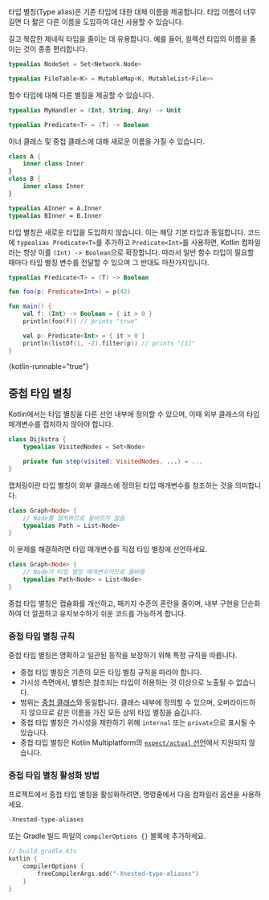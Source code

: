 [//]: # (title: 타입 별칭)

타입 별칭(Type alias)은 기존 타입에 대한 대체 이름을 제공합니다.
타입 이름이 너무 길면 더 짧은 다른 이름을 도입하여 대신 사용할 수 있습니다.

길고 복잡한 제네릭 타입을 줄이는 데 유용합니다.
예를 들어, 컬렉션 타입의 이름을 줄이는 것이 종종 편리합니다.

```kotlin
typealias NodeSet = Set<Network.Node>

typealias FileTable<K> = MutableMap<K, MutableList<File>>
```

함수 타입에 대해 다른 별칭을 제공할 수 있습니다.

```kotlin
typealias MyHandler = (Int, String, Any) -> Unit

typealias Predicate<T> = (T) -> Boolean
```

이너 클래스 및 중첩 클래스에 대해 새로운 이름을 가질 수 있습니다.

```kotlin
class A {
    inner class Inner
}
class B {
    inner class Inner
}

typealias AInner = A.Inner
typealias BInner = B.Inner
```

타입 별칭은 새로운 타입을 도입하지 않습니다.
이는 해당 기본 타입과 동일합니다.
코드에 `typealias Predicate<T>`를 추가하고 `Predicate<Int>`를 사용하면, Kotlin 컴파일러는 항상 이를 `(Int) -> Boolean`으로 확장합니다.
따라서 일반 함수 타입이 필요할 때마다 타입 별칭 변수를 전달할 수 있으며 그 반대도 마찬가지입니다.

```kotlin
typealias Predicate<T> = (T) -> Boolean

fun foo(p: Predicate<Int>) = p(42)

fun main() {
    val f: (Int) -> Boolean = { it > 0 }
    println(foo(f)) // prints "true"

    val p: Predicate<Int> = { it > 0 }
    println(listOf(1, -2).filter(p)) // prints "[1]"
}
```
{kotlin-runnable="true"}

## 중첩 타입 별칭

<primary-label ref="beta"/>

Kotlin에서는 타입 별칭을 다른 선언 내부에 정의할 수 있으며, 이때 외부 클래스의 타입 매개변수를 캡처하지 않아야 합니다.

```kotlin
class Dijkstra {
    typealias VisitedNodes = Set<Node>

    private fun step(visited: VisitedNodes, ...) = ...
}
```

캡처링이란 타입 별칭이 외부 클래스에 정의된 타입 매개변수를 참조하는 것을 의미합니다.

```kotlin
class Graph<Node> {
    // Node를 캡처하므로 올바르지 않음
    typealias Path = List<Node>
}
```

이 문제를 해결하려면 타입 매개변수를 직접 타입 별칭에 선언하세요.

```kotlin
class Graph<Node> {
    // Node가 타입 별칭 매개변수이므로 올바름
    typealias Path<Node> = List<Node>
}
```

중첩 타입 별칭은 캡슐화를 개선하고, 패키지 수준의 혼란을 줄이며, 내부 구현을 단순화하여 더 깔끔하고 유지보수하기 쉬운 코드를 가능하게 합니다.

### 중첩 타입 별칭 규칙

중첩 타입 별칭은 명확하고 일관된 동작을 보장하기 위해 특정 규칙을 따릅니다.

*   중첩 타입 별칭은 기존의 모든 타입 별칭 규칙을 따라야 합니다.
*   가시성 측면에서, 별칭은 참조되는 타입이 허용하는 것 이상으로 노출될 수 없습니다.
*   범위는 [중첩 클래스](nested-classes.md)와 동일합니다. 클래스 내부에 정의할 수 있으며, 오버라이드하지 않으므로 같은 이름을 가진 모든 상위 타입 별칭을 숨깁니다.
*   중첩 타입 별칭은 가시성을 제한하기 위해 `internal` 또는 `private`으로 표시될 수 있습니다.
*   중첩 타입 별칭은 Kotlin Multiplatform의 [`expect/actual` 선언](https://www.jetbrains.com/help/kotlin-multiplatform-dev/multiplatform-expect-actual.html)에서 지원되지 않습니다.

### 중첩 타입 별칭 활성화 방법

프로젝트에서 중첩 타입 별칭을 활성화하려면, 명령줄에서 다음 컴파일러 옵션을 사용하세요.

```bash
-Xnested-type-aliases
```

또는 Gradle 빌드 파일의 `compilerOptions {}` 블록에 추가하세요.

```kotlin
// build.gradle.kts
kotlin {
    compilerOptions {
        freeCompilerArgs.add("-Xnested-type-aliases")
    }
}